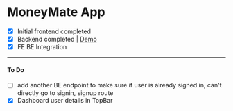 # MoneyMate App

- [x] Initial frontend completed
- [x] Backend completed | [Demo](https://youtu.be/pTencsijI2Q)
- [x] FE BE Integration 

<hr>

#### To Do

- [ ] add another BE endpoint to make sure if user is already signed in, can't directly go to signin, signup route
- [x] Dashboard user details in TopBar